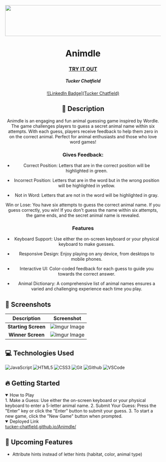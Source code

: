 <div id="header" align="center">

  <img src="https://imgur.com/vEtRmFP.jpg" width="800" height="100">
</div>

<div id="description" align="center">

# Animdle

### [TRY IT OUT](https://tucker-chatfield.github.io/Animdle/)

##### Tucker Chatfield

[![LinkedIn Badge](Tucker Chatfield)](www.linkedin.com/in/tucker-chatfield-9b6035ab)

## :pencil: Description

Animdle is an engaging and fun animal guessing game inspired by Wordle. The game challenges players to guess a secret animal name within six attempts. With each guess, players receive feedback to help them zero in on the correct animal. Perfect for animal enthusiasts and those who love word games!

### Gives Feedback:

  * Correct Position: Letters that are in the correct position will be highlighted in green.

  * Incorrect Position: Letters that are in the word but in the wrong position will be highlighted in yellow.

  * Not in Word: Letters that are not in the word will be highlighted in gray.

 Win or Lose: You have six attempts to guess the correct animal name. If you guess correctly, you win! If you don't guess the name within six attempts, the game ends, and the secret animal name is revealed.

### Features

* Keyboard Support: Use either the on-screen keyboard or your physical keyboard to make guesses.

* Responsive Design: Enjoy playing on any device, from desktops to mobile phones.

* Interactive UI: Color-coded feedback for each guess to guide you towards the correct answer.

* Animal Dictionary: A comprehensive list of animal names ensures a varied and challenging experience each time you play.

</div>

  ## :camera_flash: Screenshots 

  |   Description | Screenshot | 
  |:-------------:| -----------|
  |**Starting Screen**| ![Imgur Image](https://imgur.com/ru55oc6.jpg)
  |**Winner Screen**| ![Imgur Image](https://imgur.com/ubOX8Rf.jpg)

  ## :computer: Technologies Used

  ![JavaScript](https://img.shields.io/badge/-JavaScript-05122A?style=flat&logo=javascript)
  ![HTML5](https://img.shields.io/badge/-HTML5-05122A?style=flat&logo=html5)
  ![CSS3](https://img.shields.io/badge/-CSS-05122A?style=flat&logo=css3)
  ![Git](https://img.shields.io/badge/-Git-05122A?style=flat&logo=git)
  ![Github](https://img.shields.io/badge/-GitHub-05122A?style=flat&logo=github)
  ![VSCode](https://img.shields.io/badge/-VS_Code-05122A?style=flat&logo=visualstudio)

## :fire: Getting Started

<details open>
  <summary> How to Play </summary>
1. Make a Guess: Use either the on-screen keyboard or your physical keyboard to enter a 5-letter animal name.
2. Submit Your Guess: Press the "Enter" key or click the "Enter" button to submit your guess.
3. To start a new game, click the "New Game" button when prompted.
</details>

<details open>
  <summary> Deployed Link </summary>
  <a href="https://tucker-chatfield.github.io/Animdle/"
    > tucker-chatfield.github.io/Animdle/ </a
  >
</details>

## :satellite: Upcoming Features

- Attribute hints instead of letter hints (habitat, color, animal type)
